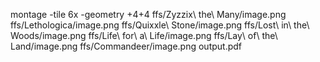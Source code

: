 montage -tile 6x -geometry +4+4 ffs/Zyzzix\ the\ Many/image.png ffs/Lethologica/image.png ffs/Quixxle\ Stone/image.png ffs/Lost\ in\ the\ Woods/image.png ffs/Life\ for\ a\ Life/image.png ffs/Lay\ of\ the\ Land/image.png ffs/Commandeer/image.png output.pdf

